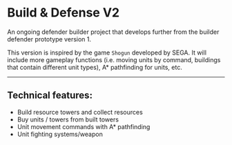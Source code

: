 # Build & Defense V2
An ongoing defender builder project that develops further from the builder defender prototype version 1.

This version is inspired by the game `Shogun` developed by SEGA. It will include more gameplay functions (i.e. moving units by command, buildings that contain different unit types), A* pathfinding for units, etc. 

---
## Technical features:
- Build resource towers and collect resources
- Buy units / towers from built towers
- Unit movement commands with A* pathfinding
- Unit fighting systems/weapon


